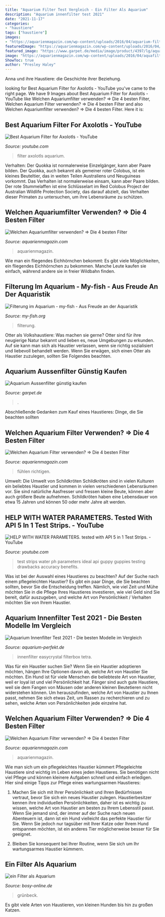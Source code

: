 ```yaml
---
title: "Aquarium Filter Test Vergleich - Ein Filter Als Aquarium"
description: "Aquarium innenfilter test 2021"
date: "2021-11-17"
categories:
- "haustiere"
tags: ["haustiere"]
images:
- "https://aquarienmagazin.com/wp-content/uploads/2016/04/aquarium-filter.png"
featuredImage: "https://aquarienmagazin.com/wp-content/uploads/2016/04/aquarium-filter-488x355.png"
featured_image: "https://www.garpet.de/media/image/product/4397/lg/aquarium-aussenfilter-aquarien-filter-kammerfilter-filtermedien~2.jpg"
image: "https://aquarienmagazin.com/wp-content/uploads/2016/04/aquafilter-300x169.jpg"
ShowToc: true
author: "Presley Haley"
---
```



Anna und ihre Haustiere: die Geschichte ihrer Beziehung.

	

		
looking for Best Aquarium Filter for Axolotls - YouTube you've came to the right page. We have 9 Images about Best Aquarium Filter for Axolotls - YouTube like Welchen Aquariumfilter verwenden? ⇒ Die 4 besten Filter, Welchen Aquarium Filter verwenden? ⇒ Die 4 besten Filter and also Welchen Aquariumfilter verwenden? ⇒ Die 4 besten Filter. Here it is:
		
    
## Best Aquarium Filter For Axolotls - YouTube

<img loading=lazy src="https://i.ytimg.com/vi/-ySXETQAgMw/maxresdefault.jpg" onerror="this.onerror=null;this.src='https://tse4.mm.bing.net/th?id=OIP.8exTGfCtLD9ARygFfuvUkQHaEK&amp;pid=15.1';" alt="Best Aquarium Filter for Axolotls - YouTube">

_Source: youtube.com_

>filter axolotls aquarium. 

	

Verhalten: Der Quokka ist normalerweise Einzelgänger, kann aber Paare bilden.
Der Quokka, auch bekannt als gemeiner roter Colobus, ist ein kleines Beuteltier, das in weiten Teilen Australiens und Neuguineas vorkommt. Das Verhalten ist normalerweise einsam, kann aber Paare bilden. Der rote Stummelaffen ist eine Schlüsselart im Red Colobus Project der Australian Wildlife Protection Society, das darauf abzielt, das Verhalten dieser Primaten zu untersuchen, um ihre Lebensräume zu schützen.

    
## Welchen Aquariumfilter Verwenden? ⇒ Die 4 Besten Filter

<img loading=lazy src="https://aquarienmagazin.com/wp-content/uploads/2016/04/aquarium-filter.png" onerror="this.onerror=null;this.src='https://tse2.mm.bing.net/th?id=OIP.DF9Q3l-CdY1GHe0HIJSfXQHaFZ&amp;pid=15.1';" alt="Welchen Aquariumfilter verwenden? ⇒ Die 4 besten Filter">

_Source: aquarienmagazin.com_

>aquarienmagazin. 

	

Wie man ein fliegendes Eichhörnchen bekommt: Es gibt viele Möglichkeiten, ein fliegendes Eichhörnchen zu bekommen. Manche Leute kaufen sie einfach, während andere sie in freier Wildbahn finden.

    
## Filterung Im Aquarium - My-fish - Aus Freude An Der Aquaristik

<img loading=lazy src="https://my-fish.org/wp-content/uploads/2014/06/filter.jpg" onerror="this.onerror=null;this.src='https://tse2.mm.bing.net/th?id=OIP.yH5A4UbkagSL57vo7wEkPwHaJ0&amp;pid=15.1';" alt="Filterung im Aquarium - my-fish - Aus Freude an der Aquaristik">

_Source: my-fish.org_

>filterung. 

	

Otter als Volkshaustiere: Was machen sie gerne?
Otter sind für ihre neugierige Natur bekannt und lieben es, neue Umgebungen zu erkunden. Auf sie kann man sich als Haustier verlassen, wenn sie richtig sozialisiert und liebevoll behandelt werden. Wenn Sie erwägen, sich einen Otter als Haustier zuzulegen, sollten Sie Folgendes beachten.

    
## Aquarium Aussenfilter Günstig Kaufen

<img loading=lazy src="https://www.garpet.de/media/image/product/4397/lg/aquarium-aussenfilter-aquarien-filter-kammerfilter-filtermedien~2.jpg" onerror="this.onerror=null;this.src='https://tse1.mm.bing.net/th?id=OIP.v0SRMiwHOa4KPMFUC8rnUwHaHa&amp;pid=15.1';" alt="Aquarium Aussenfilter günstig kaufen">

_Source: garpet.de_

>. 

	

Abschließende Gedanken zum Kauf eines Haustieres: Dinge, die Sie beachten sollten

    
## Welchen Aquarium Filter Verwenden? ⇒ Die 4 Besten Filter

<img loading=lazy src="https://aquarienmagazin.com/wp-content/uploads/2016/04/aquafilter-300x169.jpg" onerror="this.onerror=null;this.src='https://tse4.mm.bing.net/th?id=OIP.DYjNjy9gtuOliDLiDkh_3QAAAA&amp;pid=15.1';" alt="Welchen Aquarium Filter verwenden? ⇒ Die 4 besten Filter">

_Source: aquarienmagazin.com_

>fühlen richtigen. 

	

Umwelt: Die Umwelt von Schildkröten
Schildkröten sind in vielen Kulturen ein beliebtes Haustier und kommen in vielen verschiedenen Lebensräumen vor. Sie sind natürliche Aasfresser und fressen kleine Beute, können aber auch größere Beute aufnehmen. Schildkröten haben eine Lebensdauer von etwa 15 Jahren und können 50 oder mehr Jahre alt werden.

    
## HELP WITH WATER PARAMETERS. Tested With API 5 In 1 Test Strips. - YouTube

<img loading=lazy src="http://i.ytimg.com/vi/5fdGsM-3iyM/maxresdefault.jpg" onerror="this.onerror=null;this.src='https://tse2.mm.bing.net/th?id=OIP.-TlOrVuG-4u9qSIW7ygg9AHaEK&amp;pid=15.1';" alt="HELP WITH WATER PARAMETERS. tested with API 5 in 1 Test Strips. - YouTube">

_Source: youtube.com_

>test strips water ph parameters ideal api guppy guppies testing drawbacks accuracy benefits. 

	

Was ist bei der Auswahl eines Haustieres zu beachten?
Auf der Suche nach einem pflegeleichten Haustier? Es gibt ein paar Dinge, die Sie beachten sollten, bevor Sie die Entscheidung treffen. Nämlich, wie viel Zeit und Mühe möchten Sie in die Pflege Ihres Haustieres investieren, wie viel Geld sind Sie bereit, dafür auszugeben, und welche Art von Persönlichkeit / Verhalten möchten Sie von Ihrem Haustier.

    
## Aquarium Innenfilter Test 2021 - Die Besten Modelle Im Vergleich

<img loading=lazy src="https://aquarium-perfekt.de/wp-content/uploads/2016/03/aquarium_innenfilter_test_tetra_easycrystal_filterbox_300.jpg" onerror="this.onerror=null;this.src='https://tse2.mm.bing.net/th?id=OIP.bWeczvGOSnlANwJjaaHw2QHaJ4&amp;pid=15.1';" alt="Aquarium Innenfilter Test 2021 - Die besten Modelle im Vergleich">

_Source: aquarium-perfekt.de_

>innenfilter easycrystal filterbox tetra. 

	

Was für ein Haustier suchen Sie?
Wenn Sie ein Haustier adoptieren möchten, hängen Ihre Optionen davon ab, welche Art von Haustier Sie möchten. Ein Hund ist für viele Menschen die beliebteste Art von Haustier, weil er loyal ist und viel Persönlichkeit hat. Fänger sind auch gute Haustiere, weil sie dem Fangen von Mäusen oder anderen kleinen Beutetieren nicht widerstehen können. Um herauszufinden, welche Art von Haustier zu Ihnen passt, nehmen Sie sich etwas Zeit, um Rassen zu recherchieren und zu sehen, welche Arten von Persönlichkeiten jede einzelne hat.

    
## Welchen Aquarium Filter Verwenden? ⇒ Die 4 Besten Filter

<img loading=lazy src="https://aquarienmagazin.com/wp-content/uploads/2016/04/aquarium-filter-488x355.png" onerror="this.onerror=null;this.src='https://tse3.mm.bing.net/th?id=OIP.CRHGCMnZu1k7vTYPbSejEAHaFY&amp;pid=15.1';" alt="Welchen Aquarium Filter verwenden? ⇒ Die 4 besten Filter">

_Source: aquarienmagazin.com_

>aquarienmagazin. 

	

Wie man sich um ein pflegeleichtes Haustier kümmert
Pflegeleichte Haustiere sind wichtig im Leben eines jeden Haustieres. Sie benötigen nicht viel Pflege und können kleinere Aufgaben schnell und einfach erledigen. Hier sind einige Tipps zur Pflege eines wartungsarmen Haustieres:
1. Machen Sie sich mit Ihrer Persönlichkeit und Ihren Bedürfnissen vertraut, bevor Sie sich ein neues Haustier zulegen. Haustierbesitzer kennen ihre individuellen Persönlichkeiten, daher ist es wichtig zu wissen, welche Art von Haustier am besten zu Ihrem Lebensstil passt. Wenn Sie jemand sind, der immer auf der Suche nach neuen Abenteuern ist, dann ist ein Hund vielleicht das perfekte Haustier für Sie. Wenn Sie jedoch nur tagsüber mit Ihrer Katze oder Ihrem Hund entspannen möchten, ist ein anderes Tier möglicherweise besser für Sie geeignet.

2. Bleiben Sie konsequent bei Ihrer Routine, wenn Sie sich um Ihr wartungsarmes Haustier kümmern.

    
## Ein Filter Als Aquarium

<img loading=lazy src="http://www.bosy-online.de/Pfuschbilder/Filter_als_Aquarium/Aquarium-1.jpg" onerror="this.onerror=null;this.src='https://tse4.mm.bing.net/th?id=OIP._YcfUCR_sd6RkusAKD8qdwHaJQ&amp;pid=15.1';" alt="ein Filter als Aquarium">

_Source: bosy-online.de_

>grünbeck. 

	

Es gibt viele Arten von Haustieren, von kleinen Hunden bis hin zu großen Katzen.

